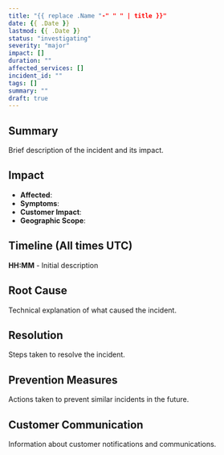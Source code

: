 ```yaml
---
title: "{{ replace .Name "-" " " | title }}"
date: {{ .Date }}
lastmod: {{ .Date }}
status: "investigating"
severity: "major"
impact: []
duration: ""
affected_services: []
incident_id: ""
tags: []
summary: ""
draft: true
---
```


## Summary

Brief description of the incident and its impact.

## Impact

- **Affected**: 
- **Symptoms**: 
- **Customer Impact**: 
- **Geographic Scope**: 

## Timeline (All times UTC)

**HH:MM** - Initial description

## Root Cause

Technical explanation of what caused the incident.

## Resolution

Steps taken to resolve the incident.

## Prevention Measures

Actions taken to prevent similar incidents in the future.

## Customer Communication

Information about customer notifications and communications.
